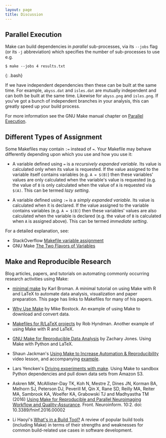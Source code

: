 ```yaml
---
layout: page
title: Discussion
---
```


## Parallel Execution

Make can build dependencies in _parallel_ sub-processes, via its `--jobs`
flag (or its `-j` abbreviation) which specifies the number of sub-processes to use e.g.

~~~
$ make --jobs 4 results.txt
~~~
{: .bash}

If we have independent dependencies then these can be built at the
same time. For example, `abyss.dat` and `isles.dat` are mutually
independent and can both be built at the same time. Likewise for
`abyss.png` and `isles.png`. If you've got a bunch of independent
branches in your analysis, this can greatly speed up your build
process.

For more information see the GNU Make manual chapter on [Parallel
Execution][gnu-make-parallel].

## Different Types of Assignment

Some Makefiles may contain `:=` instead of `=`. Your Makefile may
behave differently depending upon which you use and how you use it:

* A variable defined using `=` is a _recursively expanded
  variable_. Its value is calculated only when its value is
  requested. If the value assigned to the variable itself contains
  variables (e.g. `A = $(B)`) then these variables' values are only
  calculated when the variable's value is requested (e.g. the value of
  `B` is only calculated when the value of `A` is requested via
  `$(A)`. This can be termed _lazy setting_.

* A variable defined using `:=` is a _simply expanded variable_. Its
  value is calculated when it is declared. If the value assigned to
  the variable contains variables (e.g. `A = $(B)`) then these
  variables' values are also calculated when the variable is declared
  (e.g. the value of `B` is calculated when `A` is assigned
  above). This can be termed _immediate setting_.

For a detailed explanation, see:

* StackOverflow [Makefile variable assignment][makefile-variable]
* GNU Make [The Two Flavors of Variables][gnu-make-variables]

## Make and Reproducible Research

Blog articles, papers, and tutorials on automating commonly
occurring research activities using Make:

* [minimal make][minimal-make] by Karl Broman. A minimal tutorial on
  using Make with R and LaTeX to automate data analysis, visualization
  and paper preparation. This page has links to Makefiles for many of
  his papers.

* [Why Use Make][why-use-make] by Mike Bostock. An example of using
  Make to download and convert data.

* [Makefiles for R/LaTeX projects][makefiles-for-r-latex] by Rob
  Hyndman. Another example of using Make with R and LaTeX.

* [GNU Make for Reproducible Data Analysis][make-reproducible-research]
  by Zachary Jones. Using Make with Python and LaTeX.

* Shaun Jackman's [Using Make to Increase Automation &
  Reproducibility][increase-automation] video lesson, and accompanying
  [example][increase-automation-example].

* Lars Yencken's [Driving experiments with
  make][driving-experiments]. Using Make to sandbox Python
  dependencies and pull down data sets from Amazon S3.

* Askren MK, McAllister-Day TK, Koh N, Mestre Z, Dines JN, Korman BA,
  Melhorn SJ, Peterson DJ, Peverill M, Qin X, Rane SD, Reilly MA,
  Reiter MA, Sambrook KA, Woelfer KA, Grabowski TJ and Madhyastha TM
  (2016) [Using Make for Reproducible and Parallel Neuroimaging
  Workflow and
  Quality-Assurance][make-neuroscience]. Front. Neuroinform. 10:2. doi:
  10.3389/fninf.2016.00002

* Li Haoyi's [What's in a Build Tool?][whats-a-build-tool] A review of
  popular build tools (including Make) in terms of their strengths and
  weaknesses for common build-related use cases in software
  development.

[driving-experiments]: http://lifesum.github.io/posts/2016/01/14/make-experiments/
[gnu-make-parallel]: https://www.gnu.org/software/make/manual/html_node/Parallel.html
[gnu-make-variables]: https://www.gnu.org/software/make/manual/html_node/Flavors.html#Flavors
[increase-automation]: https://www.youtube.com/watch?v=_F5f0qi-aEc
[increase-automation-example]: https://github.com/sjackman/makefile-example
[make-neuroscience]: http://journal.frontiersin.org/article/10.3389/fninf.2016.00002/full
[make-reproducible-research]: http://zmjones.com/make/
[makefile-variable]: http://stackoverflow.com/questions/448910/makefile-variable-assignment
[makefiles-for-r-latex]: http://robjhyndman.com/hyndsight/makefiles/
[minimal-make]: http://kbroman.org/minimal_make/
[whats-a-build-tool]: http://www.lihaoyi.com/post/WhatsinaBuildTool.html
[why-use-make]: http://bost.ocks.org/mike/make/
